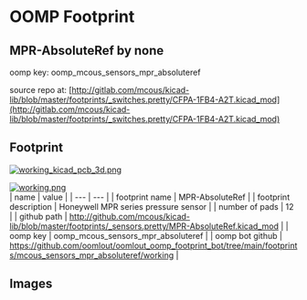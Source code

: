 # OOMP Footprint  
## MPR-AbsoluteRef  by none  
  
oomp key: oomp_mcous_sensors_mpr_absoluteref  
  
source repo at: [http://gitlab.com/mcous/kicad-lib/blob/master/footprints/_switches.pretty/CFPA-1FB4-A2T.kicad_mod](http://gitlab.com/mcous/kicad-lib/blob/master/footprints/_switches.pretty/CFPA-1FB4-A2T.kicad_mod)  
## Footprint  
  
[![working_kicad_pcb_3d.png](working_kicad_pcb_3d_600.png)](working_kicad_pcb_3d.png)  
  
[![working.png](working_600.png)](working.png)  
| name | value | 
| --- | --- | 
| footprint name | MPR-AbsoluteRef | 
| footprint description | Honeywell MPR series pressure sensor | 
| number of pads | 12 | 
| github path | http://github.com/mcous/kicad-lib/blob/master/footprints/_sensors.pretty/MPR-AbsoluteRef.kicad_mod | 
| oomp key | oomp_mcous_sensors_mpr_absoluteref | 
| oomp bot github | https://github.com/oomlout/oomlout_oomp_footprint_bot/tree/main/footprints/mcous_sensors_mpr_absoluteref/working | 
## Images  
